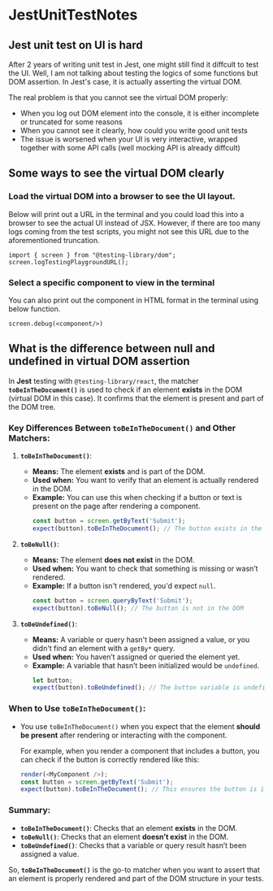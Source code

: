 # JestUnitTestNotes

## Jest unit test on UI is hard
After 2 years of writing unit test in Jest, one might still find it diffcult to test the UI.
Well, I am not talking about testing the logics of some functions but DOM assertion.
In Jest's case, it is actually asserting the virtual DOM.

The real problem is that you cannot see the virtual DOM properly:
- When you log out DOM element into the console, it is either incomplete or truncated for some reasons
- When you cannot see it clearly, how could you write good unit tests
- The issue is worsened when your UI is very interactive, wrapped together with some API calls (well mocking API is already diffcult)

## Some ways to see the virtual DOM clearly

### Load the virtual DOM into a browser to see the UI layout.
Below will print out a URL in the terminal and you could load this into a browser to see the actual UI instead of JSX.
However, if there are too many logs coming from the test scripts, you might not see this URL due to the aforementioned truncation.

```
import { screen } from "@testing-library/dom";
screen.logTestingPlaygroundURL();
```

### Select a specific component to view in the terminal
You can also print out the component in HTML format in the terminal using below function.

```
screen.debug(<component/>)
```

## What is the difference between null and undefined in virtual DOM assertion
In **Jest** testing with `@testing-library/react`, the matcher **`toBeInTheDocument()`** is used to check if an element **exists** in the DOM (virtual DOM in this case). It confirms that the element is present and part of the DOM tree.

### Key Differences Between `toBeInTheDocument()` and Other Matchers:

1. **`toBeInTheDocument()`**:
   - **Means:** The element **exists** and is part of the DOM.
   - **Used when:** You want to verify that an element is actually rendered in the DOM.
   - **Example:** You can use this when checking if a button or text is present on the page after rendering a component.
     ```javascript
     const button = screen.getByText('Submit');
     expect(button).toBeInTheDocument(); // The button exists in the DOM
     ```

2. **`toBeNull()`**:
   - **Means:** The element **does not exist** in the DOM.
   - **Used when:** You want to check that something is missing or wasn’t rendered.
   - **Example:** If a button isn't rendered, you'd expect `null`.
     ```javascript
     const button = screen.queryByText('Submit');
     expect(button).toBeNull(); // The button is not in the DOM
     ```

3. **`toBeUndefined()`**:
   - **Means:** A variable or query hasn't been assigned a value, or you didn't find an element with a `getBy*` query.
   - **Used when:** You haven’t assigned or queried the element yet.
   - **Example:** A variable that hasn’t been initialized would be `undefined`.
     ```javascript
     let button;
     expect(button).toBeUndefined(); // The button variable is undefined
     ```

### When to Use `toBeInTheDocument()`:
- You use `toBeInTheDocument()` when you expect that the element **should be present** after rendering or interacting with the component.
  
  For example, when you render a component that includes a button, you can check if the button is correctly rendered like this:

  ```javascript
  render(<MyComponent />);
  const button = screen.getByText('Submit');
  expect(button).toBeInTheDocument(); // This ensures the button is in the virtual DOM
  ```

### Summary:
- **`toBeInTheDocument()`**: Checks that an element **exists** in the DOM.
- **`toBeNull()`**: Checks that an element **doesn’t exist** in the DOM.
- **`toBeUndefined()`**: Checks that a variable or query result hasn’t been assigned a value.

So, **`toBeInTheDocument()`** is the go-to matcher when you want to assert that an element is properly rendered and part of the DOM structure in your tests.
